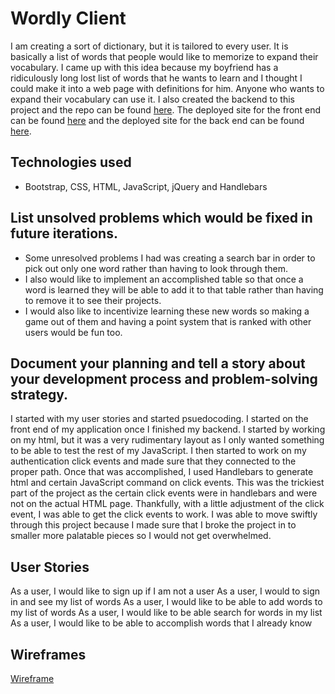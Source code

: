 # Wordly Client
I am creating a sort of dictionary, but it is tailored to every user. It is basically a list of words that people would like to memorize to expand their vocabulary. I came up with this idea because my boyfriend has a ridiculously long lost list of words that he wants to learn and I thought I could make it into a web page with definitions for him. Anyone who wants to expand their vocabulary can use it. I also created the backend to this project and the repo can be found [here](https://github.com/aemarquina/vocabulary-enhancer-api). The deployed site for the front end can be found [here](https://aemarquina.github.io/vocabulary-enhancer-client/) and the deployed site for the back end can be found [here](https://rhubarb-custard-94583.herokuapp.com/).

## Technologies used
- Bootstrap, CSS, HTML, JavaScript, jQuery and Handlebars

## List unsolved problems which would be fixed in future iterations.
- Some unresolved problems I had was creating a search bar in order to pick out only one word rather than having to look through them.
- I also would like to implement an accomplished table so that once a word is learned they will be able to add it to that table rather than having to remove it to see their projects.
- I would also like to incentivize learning these new words so making a game out of them and having a point system that is ranked with other users would be fun too.

## Document your planning and tell a story about your development process and problem-solving strategy.
I started with my user stories and started psuedocoding. I started on the front end of my application once I finished my backend. I started by working on my html, but it was a very rudimentary layout as I only wanted something to be able to test the rest of my JavaScript. I then started to work on my authentication click events and made sure that they connected to the proper path. Once that was accomplished, I used Handlebars to generate html and certain JavaScript command on click events. This was the trickiest part of the project as the certain click events were in handlebars and were not on the actual HTML page. Thankfully, with a little adjustment of the click event, I was able to get the click events to work. I was able to move swiftly through this project because I made sure that I broke the project in to smaller more palatable pieces so I would not get overwhelmed.

## User Stories
As a user, I would like to sign up if I am not a user
As a user, I would to sign in and see my list of words
As a user, I would like to be able to add words to my list of words
As a user, I would like to be able search for words in my list
As a user, I would like to be able to accomplish words that I already know

## Wireframes
[Wireframe](https://photos.app.goo.gl/KisAUwx4xp3Z6wiy9)